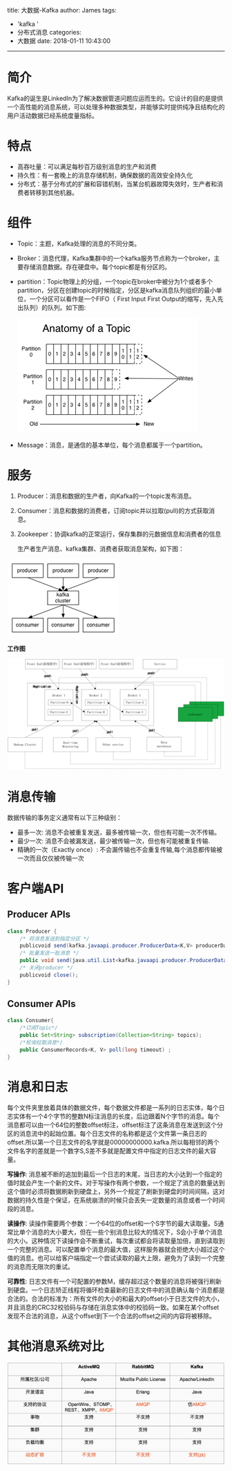 title: 大数据-Kafka
author: James
tags:
  - 'kafka '
  - 分布式消息
categories:
  - 大数据
date: 2018-01-11 10:43:00
---
# 简介

Kafka的诞生是LinkedIn为了解决数据管道问题应运而生的。它设计的目的是提供一个高性能的消息系统，可以处理多种数据类型，并能够实时提供纯净且结构化的用户活动数据已经系统度量指标。

<!-- more -->

# 特点

- 高吞吐量：可以满足每秒百万级别消息的生产和消费
- 持久性：有一套晚上的消息存储机制，确保数据的高效安全持久化
- 分布式：基于分布式的扩展和容错机制，当某台机器故障失效时，生产者和消费者转移到其他机器。

# 组件

- Topic：主题，Kafka处理的消息的不同分类。
- Broker：消息代理，Kafka集群中的一个kafka服务节点称为一个broker，主要存储消息数据。存在硬盘中。每个topic都是有分区的。
- partition：Topic物理上的分组，一个topic在broker中被分为1个或者多个partition，分区在创建topic的时候指定，分区是kafka消息队列组织的最小单位，一个分区可以看作是一个FIFO（ First Input First Output的缩写，先入先出队列）的队列。如下图:

  ![](/images/kafka/topic.png)

- Message：消息，是通信的基本单位，每个消息都属于一个partition。

# 服务

1. Producer：消息和数据的生产者，向Kafka的一个topic发布消息。
2. Consumer：消息和数据的消费者，订阅topic并以拉取(pull)的方式获取消息。
3. Zookeeper：协调kafka的正常运行，保存集群的元数据信息和消费者的信息

   生产者生产消息、kafka集群、消费者获取消息架构，如下图：

![](/images/kafka/ac.png)

**工作图**

![](/images/kafka/workflow.png)

# 消息传输

数据传输的事务定义通常有以下三种级别：

-  最多一次: 消息不会被重复发送，最多被传输一次，但也有可能一次不传输。
-  最少一次: 消息不会被漏发送，最少被传输一次，但也有可能被重复传输.
-  精确的一次（Exactly once）: 不会漏传输也不会重复传输,每个消息都传输被一次而且仅仅被传输一次

# 客户端API

## Producer APIs

```java
class Producer {
    /* 将消息发送到指定分区 */
    publicvoid send(kafka.javaapi.producer.ProducerData<K,V> producerData);
    /* 批量发送一批消息 */
    public void send(java.util.List<kafka.javaapi.producer.ProducerData<K,V>> producerData);
    /* 关闭producer */
    publicvoid close();
}
```

## Consumer APIs

```java
class Consumer{
    /*订阅Topic*/
    public Set<String> subscription(Collection<String> topics);
    /*轮询拉取消息*/
    public ConsumerRecords<K, V> poll(long timeout) ;
}
```

# 消息和日志

每个文件夹里放着具体的数据文件，每个数据文件都是一系列的日志实体，每个日志实体有一个4个字节的整数N标注消息的长度，后边跟着N个字节的消息。每个消息都可以由一个64位的整数offset标注，offset标注了这条消息在发送到这个分区的消息流中的起始位置。每个日志文件的名称都是这个文件第一条日志的offset.所以第一个日志文件的名字就是00000000000.kafka.所以每相邻的两个文件名字的差就是一个数字S,S差不多就是配置文件中指定的日志文件的最大容量。

**写操作**:	消息被不断的追加到最后一个日志的末尾，当日志的大小达到一个指定的值时就会产生一个新的文件。对于写操作有两个参数，一个规定了消息的数量达到这个值时必须将数据刷新到硬盘上，另外一个规定了刷新到硬盘的时间间隔，这对数据的持久性是个保证，在系统崩溃的时候只会丢失一定数量的消息或者一个时间段的消息。

**读操作**:	读操作需要两个参数：一个64位的offset和一个S字节的最大读取量。S通常比单个消息的大小要大，但在一些个别消息比较大的情况下，S会小于单个消息的大小。这种情况下读操作会不断重试，每次重试都会将读取量加倍，直到读取到一个完整的消息。可以配置单个消息的最大值，这样服务器就会拒绝大小超过这个值的消息。也可以给客户端指定一个尝试读取的最大上限，避免为了读到一个完整的消息而无限次的重试。

**可靠性**:	日志文件有一个可配置的参数M，缓存超过这个数量的消息将被强行刷新到硬盘。一个日志矫正线程将循环检查最新的日志文件中的消息确认每个消息都是合法的。合法的标准为：所有文件的大小的和最大的offset小于日志文件的大小，并且消息的CRC32校验码与存储在消息实体中的校验码一致。如果在某个offset发现不合法的消息，从这个offset到下一个合法的offset之间的内容将被移除。

# 其他消息系统对比

![](/images/kafka/compare.jpg)

